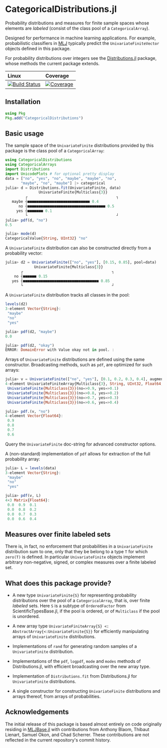 # CategoricalDistributions.jl

Probability distributions and measures for finite sample spaces whose
elements are *labeled* (consist of the class pool of a
`CategoricalArray`).

Designed for performance in machine learning applications. For
example, probabilistic classifiers in
[MLJ](https://alan-turing-institute.github.io/MLJ.jl/dev/) typically
predict the `UnivariateFiniteVector` objects defined in this package.

For probability distributions over integers see the
[Distributions.jl](https://juliastats.org/Distributions.jl/stable/univariate/#Discrete-Distributions)
package, whose methods the current package extends.

| Linux | Coverage |
| :------------ | :------- |
| [![Build Status](https://github.com/JuliaAI/CategoricalDistributions.jl/workflows/CI/badge.svg)](https://github.com/JuliaAI/CategoricalDistributions.jl/actions) | [![Coverage](https://codecov.io/gh/JuliaAI/CategoricalDistributions.jl/branch/master/graph/badge.svg)](https://codecov.io/github/JuliaAI/CategoricalDistributions.jl?branch=dev) |

## Installation

```julia
using Pkg
Pkg.add("CategoricalDistributions")
```

## Basic usage

The sample space of the `UnivariateFinite` distributions provided by
this package is the class pool of a `CategoricalArray`:

```julia
using CategoricalDistributions
using CategoricalArrays
import Distributions
import UnicodePlots # for optional pretty display
data = ["no", "yes", "no", "maybe", "maybe", "no",
       "maybe", "no", "maybe"] |> categorical
julia> d = Distributions.fit(UnivariateFinite, data)
               UnivariateFinite{Multiclass{3}}
         ┌                                        ┐
   maybe ┤■■■■■■■■■■■■■■■■■■■■■■■■■■■■ 0.4
      no ┤■■■■■■■■■■■■■■■■■■■■■■■■■■■■■■■■■■■ 0.5
     yes ┤■■■■■■■ 0.1
         └                                        ┘
julia> pdf(d, "no")
0.5

julia> mode(d)
CategoricalValue{String, UInt32} "no"
```

A `UnivariateFinite` distribution can also be constructed directly
from a probability vector:

```julia
julia> d2 = UnivariateFinite(["no", "yes"], [0.15, 0.85], pool=data)
             UnivariateFinite{Multiclass{3}}
       ┌                                        ┐
    no ┤■■■■■■ 0.15
   yes ┤■■■■■■■■■■■■■■■■■■■■■■■■■■■■■■■■■■ 0.85
       └                                        ┘
```

A `UnivariateFinite` distribution tracks all classes in the pool:

```julia
levels(d2)
3-element Vector{String}:
 "maybe"
 "no"
 "yes"

julia> pdf(d2, "maybe")
0.0

julia> pdf(d2, "okay")
ERROR: DomainError with Value okay not in pool. :
```

Arrays of `UnivariateFinite` distributions are defined using the same
constructor. Broadcasting methods, such as `pdf`, are optimized for
such arrays:

```julia
julia> v = UnivariateFinite(["no", "yes"], [0.1, 0.2, 0.3, 0.4], augment=true, pool=data)
4-element UnivariateFiniteArray{Multiclass{3}, String, UInt32, Float64, 1}:
 UnivariateFinite{Multiclass{3}}(no=>0.9, yes=>0.1)
 UnivariateFinite{Multiclass{3}}(no=>0.8, yes=>0.2)
 UnivariateFinite{Multiclass{3}}(no=>0.7, yes=>0.3)
 UnivariateFinite{Multiclass{3}}(no=>0.6, yes=>0.4)

julia> pdf.(v, "no")
4-element Vector{Float64}:
 0.9
 0.8
 0.7
 0.6

```

Query the `UnivariateFinite` doc-string for advanced constructor options.

A (non-standard) implementation of `pdf` allows for extraction of the full
probability array:

```julia
julia> L = levels(data)
3-element Vector{String}:
 "maybe"
 "no"
 "yes"

julia> pdf(v, L)
4×3 Matrix{Float64}:
 0.0  0.9  0.1
 0.0  0.8  0.2
 0.0  0.7  0.3
 0.0  0.6  0.4
```

## Measures over finite labeled sets

There is, in fact, no enforcement that probabilities in a
`UnivariateFinite` distribution sum to one, only that they be belong
to a type `T` for which `zero(T)` is defined. In particular
`UnivariateFinite` objects implement arbitrary non-negative, signed,
or complex measures over a finite labeled set.

## What does this package provide?

- A new type `UnivariateFinite{S}` for representing probability
  distributions over the pool of a `CategoricalArray`, that is, over
  finite *labeled* sets. Here `S` is a subtype of `OrderedFactor`
  from ScientificTypesBase.jl, if the pool is ordered, or of
  `Multiclass` if the pool is unordered.

- A new array type `UnivariateFiniteArray{S} <:
  AbstractArray{<:UnivariateFinite{S}}` for efficiently manipulating
  arrays of `UnivariateFinite` distributions.

- Implementations of `rand` for generating random samples of a
  `UnivariateFinite` distribution.

- Implementations of the `pdf`, `logpdf`, `mode` and `modes` methods of
  Distributions.jl, with efficient broadcasting over the new array
  type.

- Implementation of `Distributions.fit` from Distributions.jl for
  `UnivariateFinite` distributions.

- A single constructor for constructing `UnivariateFinite`
    distributions and arrays thereof, from arrays of probabilities.

## Acknowledgements

The initial release of this package is based almost entirely on code
originally residing in
[MLJBase.jl](https://github.com/JuliaAI/MLJBase.jl) with contributions
from Anthony Blaom, Thibaut Lienart, Samuel Okon, and Chad
Scherrer. These contributions are not reflected in the current
repository's commit history.
